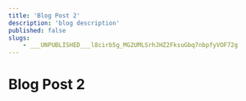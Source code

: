 ```yaml
---
title: 'Blog Post 2'
description: 'blog description'
published: false
slugs:
    - ___UNPUBLISHED___l8cirb5g_MG2UMLSrhJHZ2FksuGbq7nbpfyVOF72g
---
```


# Blog Post 2
